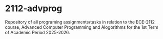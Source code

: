# 2112-advprog
Repository of all programing assignments/tasks in relation to the ECE-2112 course, Advanced Computer Programming and Alogorithms for the 1st Term of Academic Period 2025-2026.
